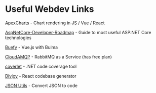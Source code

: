 # Useful Webdev Links

[ApexCharts](https://apexcharts.com/javascript-chart-demos) - Chart rendering in JS / Vue / React

[AspNetCore-Developer-Roadmap](https://github.com/MoienTajik/AspNetCore-Developer-Roadmap) - Guide to most useful ASP.NET Core technologies

[Buefy](https://buefy.org/) - Vue.js with Bulma

[CloudAMQP](https://www.cloudamqp.com/plans.html) - RabbitMQ as a Service (has free plan)

[coverlet](https://github.com/tonerdo/coverlet) - .NET code coverage tool

[Divjoy](https://www.divjoy.com) - React codebase generator

[JSON Utils](https://www.jsonutils.com/) - Convert JSON to code
